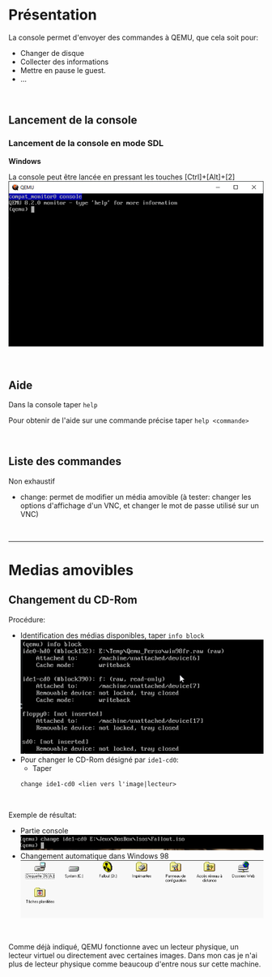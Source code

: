 # Présentation
La console permet d'envoyer des commandes à QEMU, que cela soit pour:

- Changer de disque
- Collecter des informations
- Mettre en pause le guest.
- ...

<br>


## Lancement de la console
### Lancement de la console en mode SDL

**Windows**

La console peut être lancée en pressant les touches [Ctrl]+[Alt]+[2]
![sdl_console](../../assets/images/sdl_console.png)


<br>

## Aide
Dans la console taper `help`

Pour obtenir de l'aide sur une commande précise taper `help <commande>`

<br>

## Liste des commandes
Non exhaustif

- change: permet de modifier un média amovible (à tester: changer les options d'affichage d'un VNC, et changer le mot de passe utilisé sur un VNC)


<br>
<hr>

# Medias amovibles
## Changement du CD-Rom

Procédure:

- Identification des médias disponibles, taper `info block` 
![info_block.png](../../assets/images/info_block.png)
- Pour changer le CD-Rom désigné par `ide1-cd0`:  
     - Taper
     ```
     change ide1-cd0 <lien vers l'image|lecteur>
     ```
     
<br>

Exemple de résultat:

- Partie console  
![change_cdrom](../../assets/images/change_cdrom.png)
- Changement automatique dans Windows 98  
![change_cdrom_2](../../assets/images/change_cdrom_2.png)

<br>

Comme déjà indiqué, QEMU fonctionne avec un lecteur physique, un lecteur virtuel ou directement avec certaines images. Dans mon cas je n'ai plus de lecteur physique comme beaucoup d'entre nous sur cette machine.

